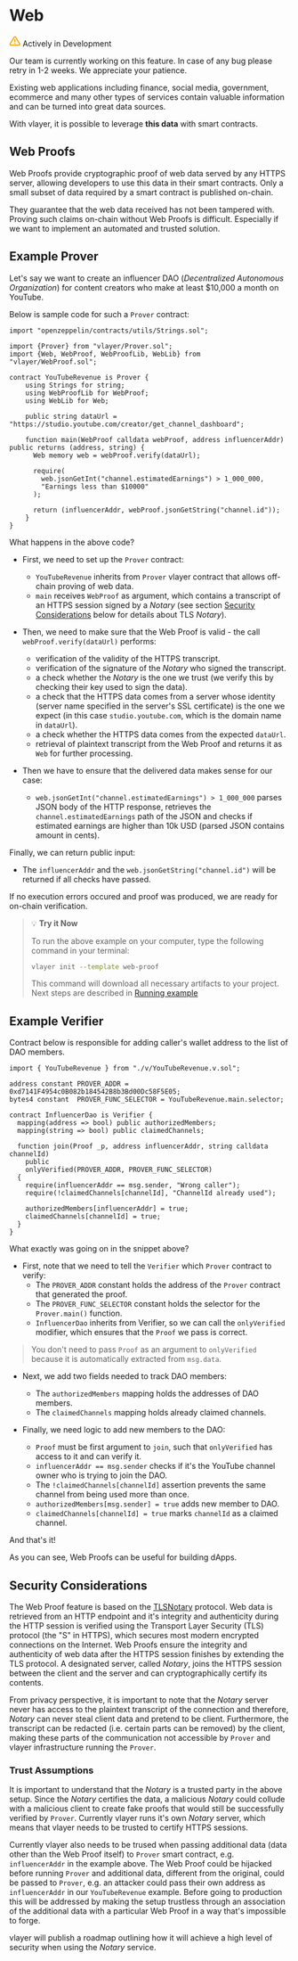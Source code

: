 # Web 
<div class="feature-card feature-in-dev">
  <div class="title">
    <svg width="20" height="20" viewBox="0 0 20 20" fill="none" xmlns="http://www.w3.org/2000/svg">
    <path d="M8.57499 3.21665L1.51665 15C1.37113 15.252 1.29413 15.5377 1.29331 15.8288C1.2925 16.1198 1.3679 16.4059 1.51201 16.6588C1.65612 16.9116 1.86392 17.1223 2.11474 17.2699C2.36556 17.4174 2.65065 17.4968 2.94165 17.5H17.0583C17.3493 17.4968 17.6344 17.4174 17.8852 17.2699C18.136 17.1223 18.3439 16.9116 18.488 16.6588C18.6321 16.4059 18.7075 16.1198 18.7067 15.8288C18.7058 15.5377 18.6288 15.252 18.4833 15L11.425 3.21665C11.2764 2.97174 11.0673 2.76925 10.8176 2.62872C10.568 2.48819 10.2864 2.41437 9.99999 2.41437C9.71354 2.41437 9.43193 2.48819 9.18232 2.62872C8.93272 2.76925 8.72355 2.97174 8.57499 3.21665V3.21665Z" stroke="#FCA004" stroke-width="2" stroke-linecap="round" stroke-linejoin="round"/>
    <path d="M10 7.5V10.8333" stroke="#FCA004" stroke-width="2" stroke-linecap="round" stroke-linejoin="round"/>
    <path d="M10 14.1667H10.0083" stroke="#FCA004" stroke-width="2" stroke-linecap="round" stroke-linejoin="round"/>
    </svg>
    Actively in Development
  </div>
  <p>Our team is currently working on this feature. In case of any bug please retry in 1-2 weeks. We appreciate your patience. </p>
</div>
Existing web applications including finance, social media, government, ecommerce and many other types of services contain valuable information and can be turned into great data sources.

With vlayer, it is possible to leverage **this data** with smart contracts.

## Web Proofs
Web Proofs provide cryptographic proof of web data served by any HTTPS server, allowing developers to use this data in their smart contracts. Only a small subset of data required by a smart contract is published on-chain.

They guarantee that the web data received has not been tampered with. Proving such claims on-chain without Web Proofs is difficult. Especially if we want to implement an automated and trusted solution. 

## Example Prover
Let's say we want to create an influencer DAO (_Decentralized Autonomous Organization_) for content creators who make at least $10,000 a month on  YouTube. 

Below is sample code for such a `Prover` contract:

```solidity
import "openzeppelin/contracts/utils/Strings.sol";

import {Prover} from "vlayer/Prover.sol";
import {Web, WebProof, WebProofLib, WebLib} from "vlayer/WebProof.sol";

contract YouTubeRevenue is Prover {
    using Strings for string;
    using WebProofLib for WebProof;
    using WebLib for Web;
    
    public string dataUrl = "https://studio.youtube.com/creator/get_channel_dashboard";
    
    function main(WebProof calldata webProof, address influencerAddr) public returns (address, string) {
      Web memory web = webProof.verify(dataUrl);

      require(
        web.jsonGetInt("channel.estimatedEarnings") > 1_000_000, 
        "Earnings less than $10000"
      );

      return (influencerAddr, webProof.jsonGetString("channel.id"));
    }
} 
```

What happens in the above code?  

* First, we need to set up the `Prover` contract:
  * `YouTubeRevenue` inherits from `Prover` vlayer contract that allows off-chain proving of web data.
  * `main` receives `WebProof` as argument, which contains a transcript of an HTTPS session signed by a *Notary* (see section [Security Considerations](#security-considerations) below for details about TLS *Notary*).

* Then, we need to make sure that the Web Proof is valid - the call `webProof.verify(dataUrl)` performs:
  * verification of the validity of the HTTPS transcript.
  * verification of the signature of the *Notary* who signed the transcript.
  * a check whether the *Notary* is the one we trust (we verify this by checking their key used to sign the data).
  * a check that the HTTPS data comes from a server whose identity (server name specified in the server's SSL certificate) is the one we expect (in this case `studio.youtube.com`, which is the domain name in `dataUrl`).
  * a check whether the HTTPS data comes from the expected `dataUrl`.
  * retrieval of plaintext transcript from the Web Proof and returns it as `Web` for further processing.

* Then we have to ensure that the delivered data makes sense for our case:
  * `web.jsonGetInt("channel.estimatedEarnings") > 1_000_000` parses JSON body of the HTTP response, retrieves the `channel.estimatedEarnings` path of the JSON and checks if estimated earnings are higher than 10k USD (parsed JSON contains amount in cents).

Finally, we can return public input:
* The `influencerAddr` and the `web.jsonGetString("channel.id")` will be returned if all checks have passed.

If no execution errors occured and proof was produced, we are ready for on-chain verification. 

> 💡 **Try it Now**
> 
> To run the above example on your computer, type the following command in your terminal:
> 
> ```bash
> vlayer init --template web-proof
> ```
> 
> This command will download all necessary artifacts to your project.  
> Next steps are described in [Running example](../getting-started/first-steps.md#running-examples-locally)

## Example Verifier

Contract below is responsible for adding caller's wallet address to the list of DAO members. 

```solidity
import { YouTubeRevenue } from "./v/YouTubeRevenue.v.sol";

address constant PROVER_ADDR = 0xd7141F4954c0B082b184542B8b3Bd00Dc58F5E05;
bytes4 constant  PROVER_FUNC_SELECTOR = YouTubeRevenue.main.selector;

contract InfluencerDao is Verifier {
  mapping(address => bool) public authorizedMembers; 
  mapping(string => bool) public claimedChannels;

  function join(Proof _p, address influencerAddr, string calldata channelId) 
    public 
    onlyVerified(PROVER_ADDR, PROVER_FUNC_SELECTOR)  
  { 
    require(influencerAddr == msg.sender, "Wrong caller");
    require(!claimedChannels[channelId], "ChannelId already used");

    authorizedMembers[influencerAddr] = true;
    claimedChannels[channelId] = true;
  }
}
```
What exactly was going on in the snippet above?

* First, note that we need to tell the `Verifier` which `Prover` contract to verify:
  * The `PROVER_ADDR` constant holds the address of the `Prover` contract that generated the proof. 
  * The `PROVER_FUNC_SELECTOR` constant holds the selector for the `Prover.main()` function. 
  * `InfluencerDao` inherits from Verifier, so we can call the `onlyVerified` modifier, which ensures that the `Proof` we pass is correct.

> You don't need to pass `Proof` as an argument to `onlyVerified` because it is automatically extracted from `msg.data`.

* Next, we add two fields needed to track DAO members:
  * The `authorizedMembers` mapping holds the addresses of DAO members.
  * The `claimedChannels` mapping holds already claimed channels.

* Finally, we need logic to add new members to the DAO:   
  * `Proof` must be first argument to `join`, such that `onlyVerified` has access to it and can verify it.
  * `influencerAddr == msg.sender` checks if it's the YouTube channel owner who is trying to join the DAO.
  * The `!claimedChannels[channelId]` assertion prevents the same channel from being used more than once.
  * `authorizedMembers[msg.sender] = true` adds new member to DAO.
  * `claimedChannels[channelId] = true` marks `channelId` as a claimed channel.

And that's it! 

As you can see, Web Proofs can be useful for building dApps. 

## Security Considerations

The Web Proof feature is based on the [TLSNotary](https://tlsnotary.org/) protocol. Web data is retrieved from an HTTP endpoint and it's integrity and authenticity during the HTTP session is verified using the Transport Layer Security (TLS) protocol (the "S" in HTTPS), which secures most modern encrypted connections on the Internet. Web Proofs ensure the integrity and authenticity of web data after the HTTPS session finishes by extending the TLS protocol. A designated server, called *Notary*, joins the HTTPS session between the client and the server and can cryptographically certify its contents.

From privacy perspective, it is important to note that the *Notary* server never has access to the plaintext transcript of the connection and therefore, *Notary* can never steal client data and pretend to be client. Furthermore, the transcript can be redacted (i.e. certain parts can be removed) by the client, making these parts of the communication not accessible by `Prover` and vlayer infrastructure running the `Prover`.

### Trust Assumptions

It is important to understand that the *Notary* is a trusted party in the above setup. Since the *Notary* certifies the data, a malicious *Notary* could collude with a malicious client to create fake proofs that would still be successfully verified by `Prover`. Currently vlayer runs it's own *Notary* server, which means that vlayer needs to be trusted to certify HTTPS sessions.

 Currently vlayer also needs to be trused when passing additional data (data other than the Web Proof itself) to `Prover` smart contract, e.g. `influencerAddr` in the example above. The Web Proof could be hijacked before running `Prover` and additional data, different from the original, could be passed to `Prover`, e.g. an attacker could pass their own address as `influencerAddr` in our `YouTubeRevenue` example. Before going to production this will be addressed by making the setup trustless through an association of the additional data with a particular Web Proof in a way that's impossible to forge.

vlayer will publish a roadmap outlining how it will achieve a high level of security when using the *Notary* service.
